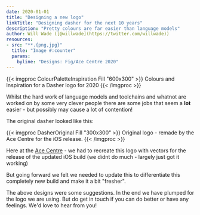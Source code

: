 ```yaml
---
date: 2020-01-01
title: "Designing a new logo"
linkTitle: "Designing dasher for the next 10 years"
description: "Pretty colours are far easier than language models"
author: Will Wade ([@willwade](https://twitter.com/willwade))	
resources:
- src: "**.{png,jpg}"
  title: "Image #:counter"
  params:
    byline: "Designs: Fig/Ace Centre 2020"
---
```


{{< imgproc ColourPaletteInspiration Fill "600x300" >}}
Colours and Inspiration for a Dasher logo for 2020
{{< /imgproc >}}

Whilst the hard work of language models and toolchains and whatnot are worked on by some very clever people there are some jobs that seem a **lot** easier - but possibly may cause a lot of contention! 

The original dasher looked like this:

{{< imgproc DasherOriginal Fill "300x300" >}}
Original logo - remade by the Ace Centre for the iOS release.
{{< /imgproc >}}

Here at the [Ace Centre](http://acecentre.org.uk) - we had to recreate this logo with vectors for the release of the updated iOS build (we didnt do much - largely just got it working)

But going forward we felt we needed to update this to differentiate this completely new build and make it a bit "fresher". 

The above designs were some suggestions. In the end we have plumped for the logo we are using. But do get in touch if you can do better or have any feelings. We'd love to hear from you!
